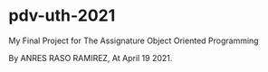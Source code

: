 # pdv-uth-2021

My Final Project for The Assignature Object Oriented Programming

By ANRES RASO RAMIREZ, At April 19 2021.

